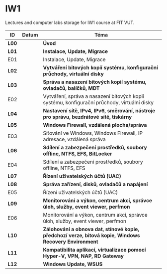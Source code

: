 # IW1
Lectures and computer labs storage for IW1 course at FIT VUT.


| ID      | Datum  | Téma                                                                                                    |
| ------- | ------ | ------------------------------------------------------------------------------------------------------- |
| **L00** |        | **Úvod**                                                                                                |
| **L01** |        | **Instalace, Update, Migrace**                                                                          |
| E01     |        | Instalace, Update, Migrace                                                                              |
| **L02** |        | **Vytváření bitových kopií systému, konfigurační průchody, virtuální disky**                            |
| **L03** |        | **Správa a nasazení bitových kopií systému, ovladačů, balíčků, MDT**                                    |
| E02     |        | Vytváření, správa a nasazení bitových kopií systému, konfigurační průchody, virtuální disky             |
| **L04** |        | **Nastavení sítě, IPv4, IPv6, směrování, nástroje pro správu, bezdrátové sítě, tiskárny**               |
| **L05** |        | **Windows Firewall, vzdálená plocha/správa**                                                            |
| E03     |        | Síťování ve Windows, Windows Firewall, IP adresace, vzdálená správa                                     |
| **L06** |        | **Sdílení a zabezpečení prostředků, soubory offline, NTFS, EFS, BitLocker**                             |
| E04     |        | Sdílení a zabezpečení prostředků, soubory offline, NTFS, EFS                                            |
| **L07** |        | **Řízení uživatelských účtů (UAC)**                                                                     |
| **L08** |        | **Správa zařízení, disků, ovladačů a napájení**                                                         |
| E05     |        | Řízení uživatelských účtů (UAC)                                                                         |
| **L09** |        | **Monitorování a výkon, centrum akcí, správce úloh, služby, event viewer, perfmon**                     |
| E06     |        | Monitorování a výkon, centrum akcí, správce úloh, služby, event viewer, perfmon                         |
| **L10** |        | **Zálohování a obnova dat, stínové kopie, předchozí verze, bitová kopie, Windows Recovery Environment** |
| **L11** |        | **Kompatibilita aplikací, virtualizace pomocí Hyper-V, VPN, NAP, RD Gateway**                           |
| **L12** |        | **Windows Update, WSUS**                                                                                |

